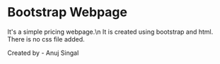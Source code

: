 # Bootstrap Webpage
It's a simple pricing webpage.\n
It is created using bootstrap and html.
There is no css file added.

Created by - Anuj Singal